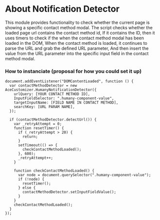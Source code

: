 # About Notification Detector
This module provides functionality to check whether the current page is showing a specific contact method modal.
The script checks whether the loaded page url contains the contact method id,
If it contains the ID, then it uses timers to check if the when the contact method modal has been loaded in the DOM,
When the contact method is loaded, it continues to parse the URL and grab the defined URL parameter,
And then insert the value from the URL parameter into the specific input field in the contact method modal.

### How to instanciate (proposal for how you could set it up)
```
document.addEventListener("DOMContentLoaded", function () {
  var contactMethodDetector = new AceCustomizer.HumanyNotificationDetector({
    urlQuery: [YOUR CONTACT METHOD ID],
    InputFieldSelector: ".humany-component-value",
    targetInputName: [FIELD NAME IN CONTACT METHOD],
    searchKey: [URL PARAM NAME],
  });

  if (contactMethodDetector.detectUrl()) {
    var _retryAttempt = 0;
    function resetTimer() {
      if (_retryAttempt > 20) {
        return;
      }
      setTimeout(() => {
        checkContactMethodLoaded();
      }, 600);
      _retryAttempt++;
    }

    function checkContactMethodLoaded() {
      var node = document.querySelector(".humany-component-value");
      if (!node) {
        resetTimer();
      } else {
        contactMethodDetector.setInputFieldValue();
      }
    }
    checkContactMethodLoaded();
  }
});
```